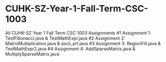 # CUHK-SZ-Year-1-Fall-Term-CSC-1003
All CUHK-SZ Year 1 Fall Term CSC 1003 Assignments
#1 Assignment 1: TestFibonacci.java & TestMathExpr.java
#2 Assignment 2: MatrixMultiplication.java & ascii_art.java
#3 Assignment 3: RegionFill.java & TestMathExpr2.java
#4 Assignment 4: AddSparseMatrix.java & MultiplySparseMatrix.java
